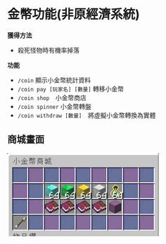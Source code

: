 # 金幣功能(非原經濟系統)

**獲得方法**
- 殺死怪物時有機率掉落

**功能**
- `/coin` 顯示小金幣統計資料
- `/coin pay [玩家名] [數量]` 轉移小金幣
- `/coin shop`　小金幣商店
- `/coin spinner` 小金幣轉盤
- `/coin withdraw [數量]`　將虛擬小金幣轉換為實體

## 商城畫面

![image](/image/shop.png)

